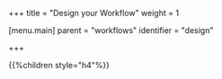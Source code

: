 +++
title = "Design your Workflow"
weight = 1

[menu.main]
parent = "workflows"
identifier = "design"

+++

{{%children style="h4"%}}
